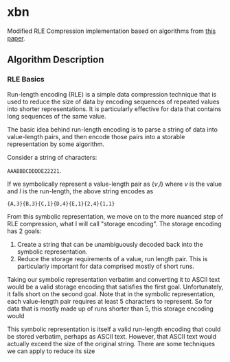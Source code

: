 # xbn
Modified RLE Compression implementation based on algorithms from [this paper](https://dx.doi.org/10.14569/IJACSA.2016.070734).

## Algorithm Description

### RLE Basics

Run-length encoding (RLE) is a simple data compression technique that is used to reduce the size of data by encoding sequences of repeated values into shorter representations. It is particularly effective for data that contains long sequences of the same value.

The basic idea behind run-length encoding is to parse a string of data into value-length pairs, and then encode those pairs into a storable representation by some algorithm.

Consider a string of characters: 

`AAABBBCDDDDE22221`. 

If we symbolically represent a value-length pair as {_v_,_l_} where _v_ is the value and _l_ is the run-length, the above string encodes as 

`{A,3}{B,3}{C,1}{D,4}{E,1}{2,4}{1,1}`

From this symbolic representation, we move on to the more nuanced step of RLE compression, what I will call "storage encoding". The storage encoding has 2 goals:
1. Create a string that can be unambiguously decoded back into the symbolic representation.
2. Reduce the storage requirements of a value, run length pair. This is particularly important for data comprised mostly of short runs.

Taking our symbolic representation verbatim and converting it to ASCII text would be a valid storage encoding that satisfies the first goal. Unfortunately, it falls short on the second goal. Note that in the symbolic representation, each value-length pair requires at least 5 characters to represent. So for data that is mostly made up of runs shorter than 5, this storage encoding would  

This symbolic representation is itself a valid run-length encoding that could be stored verbatim, perhaps as ASCII text. However, that ASCII text would actually exceed the size of the original string. There are some techniques we can apply to reduce its size
